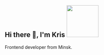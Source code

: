 ## Hi there 👋, I'm Kris <img src="https://i.giphy.com/media/v1.Y2lkPTc5MGI3NjExODU2cWwxNGt3NHZ3eWt6ZDBldmtnNXQxbWlydHlrbWNhNnVzajgxaCZlcD12MV9pbnRlcm5hbF9naWZfYnlfaWQmY3Q9Zw/bGgsc5mWoryfgKBx1u/giphy.gif" width="100"/>
Frontend developer from Minsk.


